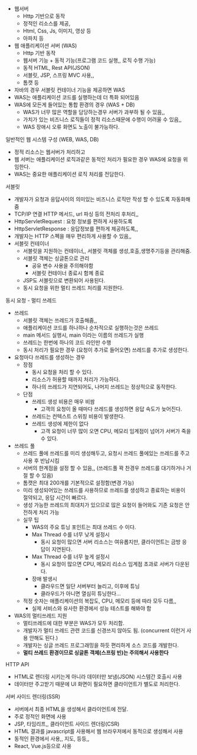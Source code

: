 - 웹서버
    - Http 기반으로 동작
    - 정적인 리소스를 제공,
    - Html, Css, Js, 이미지, 영상 등
    - 아파치 등
- 웹 애플리케이션 서버 (WAS)
    - Http 기반 동작
    - 웹서버 기능 + 동적 기능(프로그램 코드 실행,, 로직 수행 가능)
    - 동적 HTML, Rest API(JSON)
    - 서블릿, JSP, 스프링 MVC 사용,,
    - 톰캣 등
- 자바의 경우 서블릿 컨테이너 기능을 제공하면 WAS
- WAS는 애플리케이션 코드를 실행하는데 더 특화 되어있음
- WAS에 모든게 들어있는 통합 환경의 경우 (WAS + DB)
    - WAS가 너무 많은 역할을 담당하는경우 서버가 과부하 될 수 있음,,
    - 가치가 있는 비즈니스 로직들이 정적 리소스때문에 수행이 어려울 수 있음,,
    - WAS 장애시 오류 화면도 노출이 불가능하다.

일반적인 웹 시스템 구성 (WEB, WAS, DB)
- 정적 리소스는 웹서버가 처리하고
- 웹 서버는 애플리케이션 로직과같은 동적인 처리가 필요한 경우 WAS에 요청을 위임한다.
- WAS는 중요한 애플리케이션 로직 처리를 전담한다.

서블릿
- 개발자가 요청과 응답사이의 의미있는 비즈니스 로직만 작성 할 수 있도록 자동화해줌
- TCP/IP 연결 HTTP 메서드, url 파싱 등의 전처리 후처리,,
- HttpServletRequest : 요청 정보를 편하게 사용하도록
- HttpServletResponse : 응답정보를 편하게 제공하도록,,
- 개발자는 HTTP 스펙을 매우 편리하게 사용할 수 있음,,
- 서블릿 컨테이너
    - 서블릿을 지원하는 컨테이너,, 서블릿 객체를 생성,호출,생명주기등을 관리해줌.
    - 서블릿 객체는 싱글톤으로 관리
        - 공유 변수 사용을 주의해야함
        - 서블릿 컨테이너 종료시 함께 종료
    - JSP도 서블릿으로 변환되어 사용된다.
    - 동시 요청을 위한 멀티 쓰레드 처리를 지원한다.

동시 요청 - 멀티 쓰레드
- 쓰레드
    - 서블릿 객체는 쓰레드가 호출해줌,,
    - 애플리케이션 코드를 하나하나 순차적으로 실행하는것은 쓰레드
    - main 메서드 실행시, main 이라는 이름의 쓰레드가 실행
    - 쓰레드는 한번에 하나의 코드 라인만 수행
    - 동시 처리가 필요한 경우 (요청이 추가로 들어오면) 쓰레드를 추가로 생성한다.
- 요청마다 쓰레드를 생성하는 경우
    - 장점
        - 동시 요청을 처리 할 수 있다.
        - 리소스가 허용할 때까지 처리가 가능하다.
        - 하나의 쓰레드가 지연되어도, 나머지 쓰레드는 정상적으로 동작한다.
    - 단점
        - 쓰레드 생성 비용은 매우 비쌈
            - 고객의 요청이 올 때마다 쓰레드를 생성하면 응답 속도가 늦어진다.
        - 쓰레드는 컨텍스트 스위칭 비용이 발생한다.
        - 쓰레드 생성에 제한이 없다
            - 고객 요청이 너무 많이 오면 CPU, 메모리 임계점이 넘어가 서버가 죽을 수 있다.
- 쓰레드 풀
    - 쓰레드 풀에 쓰레드를 미리 생성해두고, 요청시 쓰레드 풀에있는 쓰레드를 주고 사용 후 반납시킴
    - 서버의 한계점을 설정 할 수 있음,, (쓰레드풀 꽉 찬경우 쓰레드를 대기하거나 거절 할 수 있음)
    - 톰캣은 최대 200개를 기본적으로 설정함(변경 가능)
    - 미리 생성되어있는 쓰레드를 사용하므로 쓰레드를 생성하고 종료하는 비용이 절약되고, 응답 시간이 빠르다.
    - 생성 가능한 쓰레드의 최대치가 있으므로 많은 요청이 들어와도 기존 요청은 안전하게 처리 가능
    - 실무 팁
        - WAS의 주요 튜닝 포인트는 최대 쓰레드 수 이다.
        - Max Thread 수를 너무 낮게 설정시
            - 동시 요청이 많으면 서버 리소스는 여유롭지만, 클라이언트는 금방 응답이 지연된다.
        - Max Thread 수를 너무 높게 설정시
            - 동시 요청이 많으면 CPU, 메모리 리소스 임계점 초과로 서버가 다운된다.
        - 장애 발생시
            - 클라우드면 일단 서버부터 늘리고, 이후에 튜닝
            - 클라우드가 아니면 열심히 튜닝한다...
    - 적정 숫자는 애플리케이션의 복잡도, CPU, 메모리 등에 따라 모두 다름,,
        - 실제 서비스와 유사한 환경에서 성능 테스트를 해봐야 함
- WAS의 멀티쓰레드 지원
    - 멀티쓰레드에 대한 부분은 WAS가 모두 처리함.
    - 개발자가 멀티 쓰레드 관련 코드를 신경쓰지 않아도 됨. (concurrent 이런거 사용 안해도 된다.)
    - 개발자는 싱글 쓰레드 프로그래밍을 하듯 편리하게 소스 코드를 개발한다.
    - **멀티 쓰레드 환경이므로 싱글톤 객체(스프링 빈)는 주의해서 사용한다**

HTTP API
- HTML로 렌더링 시키는게 아니라 데이터만 보냄(JSON) 시스템간 호출시 사용
- 데이터만 주고받기 때문에 UI 화면이 필요하면 클라이언트가 별도로 처리한다.

서버 사이드 렌더링(SSR)
- 서버에서 최종 HTML을 생성해서 클라이언트에 전달.
- 주로 정적인 화면에 사용
- JSP, 타임리프,,
  클라이언트 사이드 렌더링(CSR)
- HTML 결과를 javascript를 사용해서 웹 브라우저에서 동적으로 생성해서 사용
- 동적인 환경에서 사용,, 지도, 등등,,
- React, Vue.js등으로 사용
